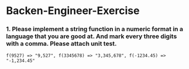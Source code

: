 # Backen-Engineer-Exercise

### 1. Please implement a string function in a numeric format in a language that you are good at. And mark every three digits with a comma. Please attach unit test.
```
f(9527) => "9,527", f(3345678) => "3,345,678", f(-1234.45) => "-1,234.45"
```
